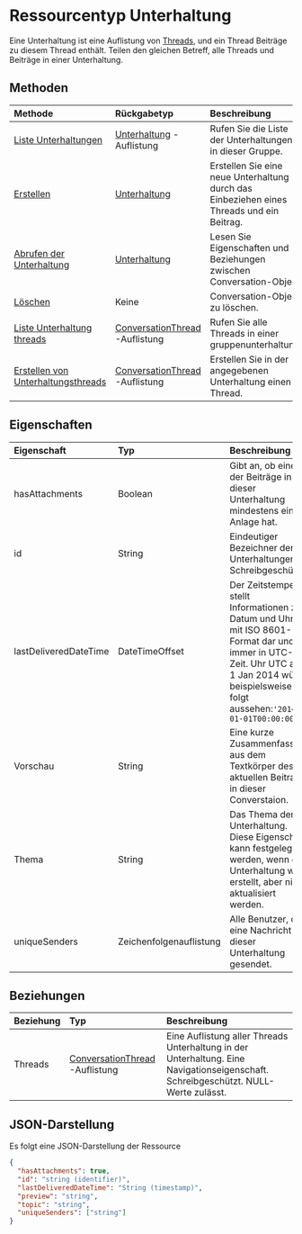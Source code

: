 # <a name="conversation-resource-type"></a>Ressourcentyp Unterhaltung

Eine Unterhaltung ist eine Auflistung von [Threads](conversationthread.md), und ein Thread Beiträge zu diesem Thread enthält. Teilen den gleichen Betreff, alle Threads und Beiträge in einer Unterhaltung.

## <a name="methods"></a>Methoden

| Methode       | Rückgabetyp  |Beschreibung|
|:---------------|:--------|:----------|
|[Liste Unterhaltungen](../api/group_list_conversations.md) | [Unterhaltung](conversation.md) -Auflistung |Rufen Sie die Liste der Unterhaltungen in dieser Gruppe.|
|[Erstellen](../api/group_post_conversations.md) |[Unterhaltung](conversation.md)| Erstellen Sie eine neue Unterhaltung durch das Einbeziehen eines Threads und ein Beitrag.|
|[Abrufen der Unterhaltung](../api/conversation_get.md) | [Unterhaltung](conversation.md) |Lesen Sie Eigenschaften und Beziehungen zwischen Conversation-Objekt.|
|[Löschen](../api/conversation_delete.md) | Keine |Conversation-Objekt zu löschen. |
|[Liste Unterhaltung threads](../api/conversation_list_threads.md) |[ConversationThread](conversationthread.md) -Auflistung| Rufen Sie alle Threads in einer gruppenunterhaltung.|
|[Erstellen von Unterhaltungsthreads](../api/conversation_post_threads.md) |[ConversationThread](conversationthread.md) -Auflistung| Erstellen Sie in der angegebenen Unterhaltung einen Thread.|


## <a name="properties"></a>Eigenschaften
| Eigenschaft     | Typ   |Beschreibung|
|:---------------|:--------|:----------|
|hasAttachments|Boolean|Gibt an, ob eine der Beiträge in dieser Unterhaltung mindestens eine Anlage hat.|
|id|String|Eindeutiger Bezeichner der Unterhaltungen. Schreibgeschützt.|
|lastDeliveredDateTime|DateTimeOffset|Der Zeitstempeltyp stellt Informationen zum Datum und Uhrzeit mit ISO 8601-Format dar und ist immer in UTC-Zeit. Uhr UTC auf 1 Jan 2014 würde beispielsweise wie folgt aussehen:`'2014-01-01T00:00:00Z'`|
|Vorschau|String|Eine kurze Zusammenfassung aus dem Textkörper des aktuellen Beitrags in dieser Converstaion.|
|Thema|String|Das Thema der Unterhaltung. Diese Eigenschaft kann festgelegt werden, wenn die Unterhaltung wird erstellt, aber nicht aktualisiert werden.|
|uniqueSenders|Zeichenfolgenauflistung|Alle Benutzer, die eine Nachricht an dieser Unterhaltung gesendet.|

## <a name="relationships"></a>Beziehungen
| Beziehung | Typ   |Beschreibung|
|:---------------|:--------|:----------|
|Threads|[ConversationThread](conversationthread.md) -Auflistung|Eine Auflistung aller Threads Unterhaltung in der Unterhaltung. Eine Navigationseigenschaft. Schreibgeschützt. NULL-Werte zulässt.|


## <a name="json-representation"></a>JSON-Darstellung

Es folgt eine JSON-Darstellung der Ressource

<!-- {
  "blockType": "resource",
  "optionalProperties": [
    "threads"
  ],
  "keyProperty": "id",
  "@odata.type": "microsoft.graph.conversation"
}-->

```json
{
  "hasAttachments": true,
  "id": "string (identifier)",
  "lastDeliveredDateTime": "String (timestamp)",
  "preview": "string",
  "topic": "string",
  "uniqueSenders": ["string"]
}

```


<!-- uuid: 8fcb5dbc-d5aa-4681-8e31-b001d5168d79
2015-10-25 14:57:30 UTC -->
<!-- {
  "type": "#page.annotation",
  "description": "conversation resource",
  "keywords": "",
  "section": "documentation",
  "tocPath": ""
}-->
